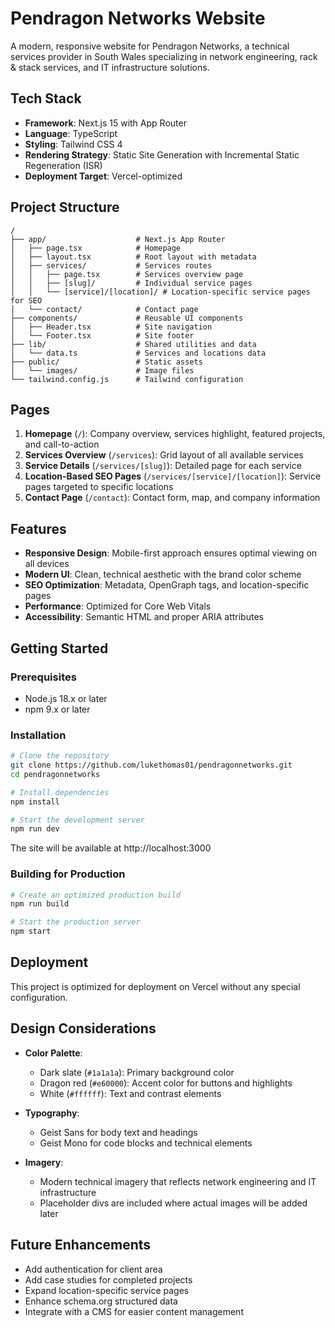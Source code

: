 # Pendragon Networks Website

A modern, responsive website for Pendragon Networks, a technical services provider in South Wales specializing in network engineering, rack & stack services, and IT infrastructure solutions.

## Tech Stack

- **Framework**: Next.js 15 with App Router
- **Language**: TypeScript
- **Styling**: Tailwind CSS 4
- **Rendering Strategy**: Static Site Generation with Incremental Static Regeneration (ISR)
- **Deployment Target**: Vercel-optimized

## Project Structure

```
/
├── app/                    # Next.js App Router
│   ├── page.tsx            # Homepage
│   ├── layout.tsx          # Root layout with metadata
│   ├── services/           # Services routes
│   │   ├── page.tsx        # Services overview page
│   │   ├── [slug]/         # Individual service pages
│   │   └── [service]/[location]/ # Location-specific service pages for SEO
│   └── contact/            # Contact page
├── components/             # Reusable UI components
│   ├── Header.tsx          # Site navigation
│   └── Footer.tsx          # Site footer
├── lib/                    # Shared utilities and data
│   └── data.ts             # Services and locations data
├── public/                 # Static assets
│   └── images/             # Image files
└── tailwind.config.js      # Tailwind configuration
```

## Pages

1. **Homepage** (`/`): Company overview, services highlight, featured projects, and call-to-action
2. **Services Overview** (`/services`): Grid layout of all available services
3. **Service Details** (`/services/[slug]`): Detailed page for each service
4. **Location-Based SEO Pages** (`/services/[service]/[location]`): Service pages targeted to specific locations
5. **Contact Page** (`/contact`): Contact form, map, and company information

## Features

- **Responsive Design**: Mobile-first approach ensures optimal viewing on all devices
- **Modern UI**: Clean, technical aesthetic with the brand color scheme
- **SEO Optimization**: Metadata, OpenGraph tags, and location-specific pages
- **Performance**: Optimized for Core Web Vitals
- **Accessibility**: Semantic HTML and proper ARIA attributes

## Getting Started

### Prerequisites

- Node.js 18.x or later
- npm 9.x or later

### Installation

```bash
# Clone the repository
git clone https://github.com/lukethomas01/pendragonnetworks.git
cd pendragonnetworks

# Install dependencies
npm install

# Start the development server
npm run dev
```

The site will be available at http://localhost:3000

### Building for Production

```bash
# Create an optimized production build
npm run build

# Start the production server
npm start
```

## Deployment

This project is optimized for deployment on Vercel without any special configuration.

## Design Considerations

- **Color Palette**:
  - Dark slate (`#1a1a1a`): Primary background color
  - Dragon red (`#e60000`): Accent color for buttons and highlights
  - White (`#ffffff`): Text and contrast elements

- **Typography**: 
  - Geist Sans for body text and headings
  - Geist Mono for code blocks and technical elements

- **Imagery**:
  - Modern technical imagery that reflects network engineering and IT infrastructure
  - Placeholder divs are included where actual images will be added later

## Future Enhancements

- Add authentication for client area
- Add case studies for completed projects
- Expand location-specific service pages
- Enhance schema.org structured data
- Integrate with a CMS for easier content management
